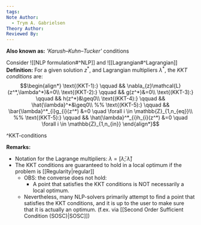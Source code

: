 ```yaml
---
tags: 
Note Author:
  - Trym A. Gabrielsen
Theory Author: 
Reviewed By:
---
```

**Also known as:** *'Karush–Kuhn–Tucker'* conditions

Consider ![[NLP formulation#^NLP]]
and ![[Lagrangian#^Lagrangian]]
**Definition:**
For a given solution $z^{*}$, and Lagrangian multipliers $\lambda^{*}$, the *KKT conditions* are:
$$\begin{align*}
\text{(KKT-1):} \qquad && \nabla_{z}\mathcal{L}(z^*,\lambda^*)&=0\\
\text{(KKT-2):} \qquad && g(z^*)&=0\\
\text{(KKT-3):} \qquad && h(z^*)&\geq0\\
\text{(KKT-4):} \qquad && \hat{\lambda}^*&\geq0\\
%% \text{(KKT-5):} \qquad && \bar{\lambda}^*_{i}g_{i}(z^*) &=0 \quad \forall i \in \mathbb{Z}_{1,n_{eq}}\\ %%
\text{(KKT-5):} \qquad && \hat{\lambda}^*_{i}h_{i}(z^*) &=0 \quad \forall i \in \mathbb{Z}_{1,n_{in}}
\end{align*}$$

^KKT-conditions

**Remarks:**
- Notation for the Lagrange multipliers: $\lambda = [\bar\lambda; \hat\lambda]$
- The KKT conditions are guaranteed to hold in a local optimum if the problem is [[Regularity|regular]]
	- OBS: the converse does not hold:
		- A point that satisfies the KKT conditions is NOT necessarily a local optimum.
	- Nevertheless, many NLP-solvers primarily attempt to find a point that satisfies the KKT conditions, and it is up to the user to make sure that it is actually an optimum. (f.ex. via [[Second Order Sufficient Condition (SOSC)|SOSC]])

